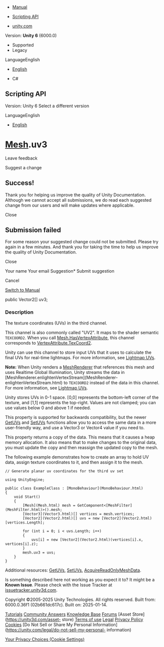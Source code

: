 [ ]()

  * [Manual](../Manual/index.html)
  * [Scripting API](../ScriptReference/index.html)

  * [unity.com](https://unity.com/)

Version: **Unity 6** (6000.0)

  * Supported
  * Legacy

LanguageEnglish

  * [English]()

  * C#

[ ](https://docs.unity3d.com)

## Scripting API

Version: Unity 6 Select a different version

LanguageEnglish

  * [English]()

#  [Mesh](Mesh.html).uv3

Leave feedback

Suggest a change

## Success!

Thank you for helping us improve the quality of Unity Documentation. Although
we cannot accept all submissions, we do read each suggested change from our
users and will make updates where applicable.

Close

## Submission failed

For some reason your suggested change could not be submitted. Please <a>try
again</a> in a few minutes. And thank you for taking the time to help us
improve the quality of Unity Documentation.

Close

Your name Your email Suggestion* Submit suggestion

Cancel

[Switch to Manual](../Manual/class-Mesh.html "Go to Mesh Component in the
Manual")

public Vector2[] uv3;

### Description

The texture coordinates (UVs) in the third channel.

This channel is also commonly called "UV2". It maps to the shader semantic
`TEXCOORD2`. When you call
[Mesh.HasVertexAttribute](Mesh.HasVertexAttribute.html), this channel
corresponds to
[VertexAttribute.TexCoord2](Rendering.VertexAttribute.TexCoord2.html).  
  
Unity can use this channel to store input UVs that it uses to calculate the
final UVs for real-time lightmaps. For more information, see [Lightmap
UVs](../Manual/LightingGiUvs.html).  
  
**Note:** When Unity renders a [MeshRenderer](MeshRenderer.html) that
references this mesh and uses Realtime Global Illumination, Unity streams the
data in [MeshRenderer.enlightenVertexStream](MeshRenderer-
enlightenVertexStream.html) to `TEXCOORD2` instead of the data in this
channel. For more information, see [Lightmap
UVs](../Manual/LightingGiUvs.html).  
  
Unity stores UVs in 0-1 space. [0,0] represents the bottom-left corner of the
texture, and [1,1] represents the top-right. Values are not clamped; you can
use values below 0 and above 1 if needed.  
  
This property is supported for backwards compatibility, but the newer
[GetUVs](Mesh.GetUVs.html) and [SetUVs](Mesh.SetUVs.html) functions allow you
to access the same data in a more user-friendly way, and use a Vector3 or
Vector4 value if you need to.  
  
This property returns a copy of the data. This means that it causes a heap
memory allocation. It also means that to make changes to the original data,
you must update the copy and then reassign the updated copy to the mesh.  
  
The following example demonstrates how to create an array to hold UV data,
assign texture coordinates to it, and then assign it to the mesh.

    
    
    // Generate planar uv coordinates for the third uv set  
      
    using UnityEngine;  
      
    public class ExampleClass : [MonoBehaviour](MonoBehaviour.html)
    {
        void Start()
        {
            [Mesh](Mesh.html) mesh = GetComponent<[MeshFilter](MeshFilter.html)>().mesh;
            [Vector3](Vector3.html)[] vertices = mesh.vertices;
            [Vector2](Vector2.html)[] uvs = new [Vector2](Vector2.html)[vertices.Length];  
      
            for (int i = 0; i < uvs.Length; i++)
            {
                uvs[i] = new [Vector2](Vector2.html)(vertices[i].x, vertices[i].z);
            }
            mesh.uv3 = uvs;
        }
    }
    

Additional resources: [GetUVs](Mesh.GetUVs.html), [SetUVs](Mesh.SetUVs.html),
[AcquireReadOnlyMeshData](Mesh.AcquireReadOnlyMeshData.html).

Is something described here not working as you expect it to? It might be a
**Known Issue**. Please check with the Issue Tracker at
[issuetracker.unity3d.com](https://issuetracker.unity3d.com).

Copyright ©2005-2025 Unity Technologies. All rights reserved. Built from:
6000.0.36f1 (02b661dc617c). Built on: 2025-01-14.

[Tutorials](https://unity3d.com/learn) [Community
Answers](https://answers.unity3d.com) [Knowledge
Base](https://support.unity3d.com/hc/en-us)
[Forums](https://forum.unity3d.com) [Asset Store](https://unity3d.com/asset-
store) [Terms of use](https://docs.unity3d.com/Manual/TermsOfUse.html)
[Legal](https://unity.com/legal) [Privacy
Policy](https://unity.com/legal/privacy-policy)
[Cookies](https://unity.com/legal/cookie-policy) [Do Not Sell or Share My
Personal Information](https://unity.com/legal/do-not-sell-my-personal-
information)

[Your Privacy Choices (Cookie Settings)](javascript:void\(0\);)

